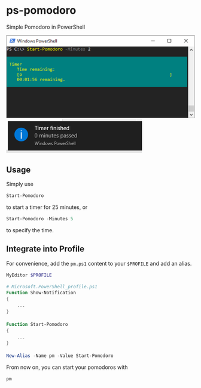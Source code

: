 # ps-pomodoro
Simple Pomodoro in PowerShell

![Running script](https://raw.githubusercontent.com/maxlorenz/ps-pomodoro/master/Screenshots/running.PNG)
![Notification](https://raw.githubusercontent.com/maxlorenz/ps-pomodoro/master/Screenshots/notification.PNG)

## Usage
Simply use
```powershell
Start-Pomodoro
```
to start a timer for 25 minutes, or
```powershell
Start-Pomodoro -Minutes 5
```
to specify the time.

## Integrate into Profile
For convenience, add the `pm.ps1` content to your ```$PROFILE``` and add an alias.

```powershell
MyEditor $PROFILE
```
```powershell
# Microsoft.PowerShell_profile.ps1
Function Show-Notification
{
    ...
}

Function Start-Pomodoro
{
    ...
}

New-Alias -Name pm -Value Start-Pomodoro
```

From now on, you can start your pomodoros with

```powershell
pm
```
